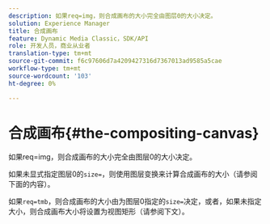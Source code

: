 ```yaml
---
description: 如果req=img，则合成画布的大小完全由图层0的大小决定。
solution: Experience Manager
title: 合成画布
feature: Dynamic Media Classic，SDK/API
role: 开发人员，商业从业者
translation-type: tm+mt
source-git-commit: f6c97606d7a4209427316d7367013ad9585a5cae
workflow-type: tm+mt
source-wordcount: '103'
ht-degree: 0%

---
```



# 合成画布{#the-compositing-canvas}

如果req=img，则合成画布的大小完全由图层0的大小决定。

如果未显式指定图层0的`size=`，则使用图层变换来计算合成画布的大小（请参阅下面的内容）。

如果`req=tmb`，则合成画布的大小由为图层0指定的`size=`决定，或者，如果未指定大小，则合成画布大小将设置为视图矩形（请参阅下文）。
